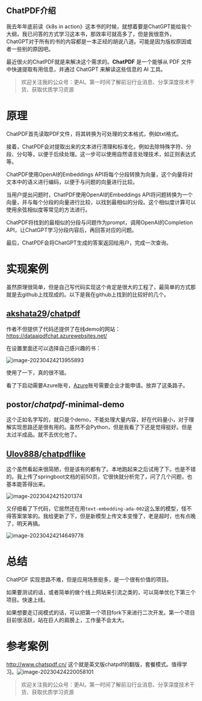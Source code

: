 ## ChatPDF介绍

我去年年底前读《k8s in action》这本书的时候，就想着要是ChatGPT能给我个大纲，我已问答的方式学习这本书，那效率可就高多了，但是我很意外，ChatGPT对于所有的书的内容都是一本正经的胡说八道。可能是因为版权原因或者一些别的原因吧。

最近很火的ChatPDF就是来解决这个需求的。**ChatPDF** 是一个能够从 PDF 文件中快速提取有用信息，并通过 ChatGPT 来解读这些信息的 AI 工具。

> 欢迎关注我的公众号：更AI。第一时间了解前沿行业消息、分享深度技术干货、获取优质学习资源

# 原理

ChatPDF首先读取PDF文件，将其转换为可处理的文本格式，例如txt格式。

接着，ChatPDF会对提取出来的文本进行清理和标准化，例如去除特殊字符、分段、分句等，以便于后续处理。这一步可以使用自然语言处理技术，如正则表达式等。

ChatPDF使用OpenAI的Embeddings API将每个分段转换为向量，这个向量将对文本中的语义进行编码，以便于与问题的向量进行比较。

当用户提出问题时，ChatPDF使用OpenAI的Embeddings API将问题转换为一个向量，并与每个分段的向量进行比较，以找到最相似的分段。这个相似度计算可以使用余弦相似度等常见的方法进行。

ChatPDF将找到的最相似的分段与问题作为prompt，调用OpenAI的Completion API，让ChatGPT学习分段内容后，再回答对应的问题。

最后，ChatPDF会将ChatGPT生成的答案返回给用户，完成一次查询。

# 实现案例

虽然原理很简单，但是自己写代码实现这个肯定是很大的工程了，最简单的方式那就是去github上找现成的。以下是我在github上找到的比较好的几个。

## [akshata29](https://github.com/akshata29)/**[chatpdf](https://github.com/akshata29/chatpdf)**

作者不但提供了代码还提供了在线demo的网站：https://dataaipdfchat.azurewebsites.net/

在设置里面还可以选择自己感兴趣的书：

![image-20230424213955893](https://pic.crud.top/pic/typora/2023/05/24/image-20230424213955893.png)

使用了一下，真的很不错。

看了下启动需要Azure账号，[Azure](https://aka.ms/azure-dev/install)账号需要企业才能申请。放弃了这条路子。

## postor/*chatpdf*-minimal-demo

这个正如名字写的，就只是个demo，不能处理大量内容，好在代码量小，对于理解实现思路还是很有用的。虽然不会Python，但是我看了下还是觉得挺好。但是太过半成品。就不去优化他了。

## [Ulov888](https://github.com/Ulov888)/**[chatpdflike](https://github.com/Ulov888/chatpdflike)**

这个虽然看起来很简陋，但是该有的都有了。本地跑起来之后试用了下。也是不错的。我上传了springboot文档的前50页，它很快就分析完了，问了几个问题，也基本能答得出来。

![image-20230424215201374](https://pic.crud.top/pic/typora/2023/05/24/image-20230424215201374.png)

又仔细看了下代码，它居然还在用```text-embedding-ada-002```这么笨的模型，怪不得答案笨笨的。我给更新了下，但是新模型上传文本变慢了，老是超时，也有点晚了，明天再搞。

![image-20230424214649778](https://pic.crud.top/pic/typora/2023/05/24/image-20230424214649778.png)

# 总结

ChatPDF 实现思路不难，但是应用场景挺多，是一个很有价值的项目。

如果要测试的话，或者简单的做个线上网站来引流之类的，可以简单优化下第三个项目。快速上线。

如果想要走订阅模式的话，可以把第一个项目fork下来进行二次开发。第一个项目目前很活跃，站在巨人的肩膀上，工作量不会太大。

# 参考案例

http://www.chatspdf.cn/  这个就是英文版chatpdf的翻版，套餐模式。值得学习。![image-20230424220058101](https://pic.crud.top/pic/typora/2023/05/24/image-20230424220058101.png)

> 欢迎关注我的公众号：更AI。第一时间了解前沿行业消息、分享深度技术干货、获取优质学习资源